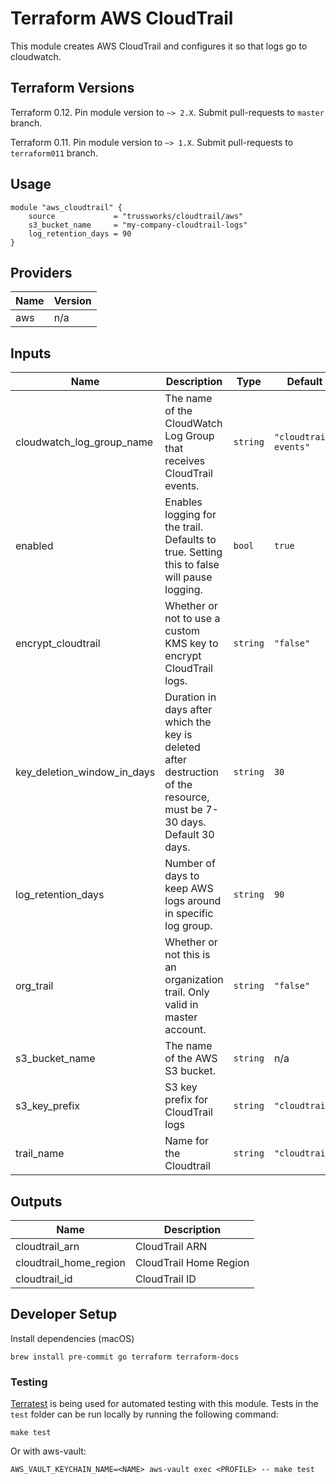 
# Terraform AWS CloudTrail

This module creates AWS CloudTrail and configures it so that logs go to cloudwatch.

## Terraform Versions

Terraform 0.12. Pin module version to `~> 2.X`. Submit pull-requests to `master` branch.

Terraform 0.11. Pin module version to `~> 1.X`. Submit pull-requests to `terraform011` branch.

## Usage

```hcl
module "aws_cloudtrail" {
    source             = "trussworks/cloudtrail/aws"
    s3_bucket_name     = "my-company-cloudtrail-logs"
    log_retention_days = 90
}
```

<!-- BEGINNING OF PRE-COMMIT-TERRAFORM DOCS HOOK -->
## Providers

| Name | Version |
|------|---------|
| aws | n/a |

## Inputs

| Name | Description | Type | Default | Required |
|------|-------------|------|---------|:-----:|
| cloudwatch\_log\_group\_name | The name of the CloudWatch Log Group that receives CloudTrail events. | `string` | `"cloudtrail-events"` | no |
| enabled | Enables logging for the trail. Defaults to true. Setting this to false will pause logging. | `bool` | `true` | no |
| encrypt\_cloudtrail | Whether or not to use a custom KMS key to encrypt CloudTrail logs. | `string` | `"false"` | no |
| key\_deletion\_window\_in\_days | Duration in days after which the key is deleted after destruction of the resource, must be 7-30 days.  Default 30 days. | `string` | `30` | no |
| log\_retention\_days | Number of days to keep AWS logs around in specific log group. | `string` | `90` | no |
| org\_trail | Whether or not this is an organization trail. Only valid in master account. | `string` | `"false"` | no |
| s3\_bucket\_name | The name of the AWS S3 bucket. | `string` | n/a | yes |
| s3\_key\_prefix | S3 key prefix for CloudTrail logs | `string` | `"cloudtrail"` | no |
| trail\_name | Name for the Cloudtrail | `string` | `"cloudtrail"` | no |

## Outputs

| Name | Description |
|------|-------------|
| cloudtrail\_arn | CloudTrail ARN |
| cloudtrail\_home\_region | CloudTrail Home Region |
| cloudtrail\_id | CloudTrail ID |

<!-- END OF PRE-COMMIT-TERRAFORM DOCS HOOK -->

## Developer Setup

Install dependencies (macOS)

```shell
brew install pre-commit go terraform terraform-docs
```

### Testing

[Terratest](https://github.com/gruntwork-io/terratest) is being used for
automated testing with this module. Tests in the `test` folder can be run
locally by running the following command:

```text
make test
```

Or with aws-vault:

```text
AWS_VAULT_KEYCHAIN_NAME=<NAME> aws-vault exec <PROFILE> -- make test
```
